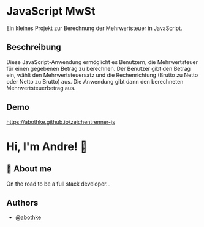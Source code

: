 # JavaScript MwSt

Ein kleines Projekt zur Berechnung der Mehrwertsteuer in JavaScript.

## Beschreibung

Diese JavaScript-Anwendung ermöglicht es Benutzern, die Mehrwertsteuer für einen gegebenen Betrag zu berechnen. Der Benutzer gibt den Betrag ein, wählt den Mehrwertsteuersatz und die Rechenrichtung (Brutto zu Netto oder Netto zu Brutto) aus.
Die Anwendung gibt dann den berechneten Mehrwertsteuerbetrag aus.

## Demo

https://abothke.github.io/zeichentrenner-js

# Hi, I'm Andre! 👋

## 🚀 About me

On the road to be a full stack developer...

## Authors

- [@abothke](https://www.github.com/abothke)
